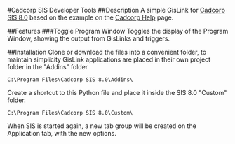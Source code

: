 #Cadcorp SIS Developer Tools
##Description
A simple GisLink for [Cadcorp SIS 8.0](https://www.cadcorp.com/products/desktop/) based on the example on the [Cadcorp Help](https://help.cadcorp.com/en/8.0/programming/#Programming_In_Process_Python_GisLink_Application.html%3FTocPath%3DGisLink%7CCreating%2520%2522In-Process%2522%2520GisLink%2520Applications%7C_____2) page.

##Features
###Toggle Program Window
Toggles the display of the Program Window, showing the output from GisLinks and triggers.

##Installation
Clone or download the files into a convenient folder, to maintain simplicity GisLink applications are placed in their own project folder in the "Addins" folder
```
C:\Program Files\Cadcorp SIS 8.0\Addins\
```
Create a shortcut to this Python file and place it inside the SIS 8.0 "Custom" folder.
```
C:\Program Files\Cadcorp SIS 8.0\Custom\
```
When SIS is started again, a new tab group will be created on the Application tab, with the new options.

